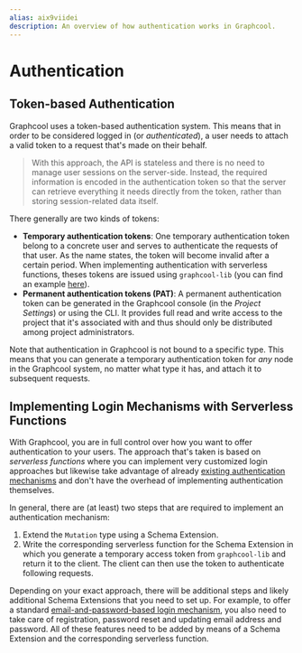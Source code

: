 ```yaml
---
alias: aix9viidei 
description: An overview of how authentication works in Graphcool.
---
```


# Authentication

## Token-based Authentication

Graphcool uses a token-based authentication system. This means that in order to be considered logged in (or *authenticated*), a user needs to attach a valid token to a request that's made on their behalf.

> With this approach, the API is stateless and there is no need to manage user sessions on the server-side. Instead, the required information is encoded in the authentication token so that the server can retrieve everything it needs directly from the token, rather than storing session-related data itself.

There generally are two kinds of tokens:

* **Temporary authentication tokens**: One temporary authentication token belong to a concrete user and serves to authenticate the requests of that user. As the name states, the token will become invalid after a certain period. When implementing authentication with serverless functions, theses tokens are issued using `graphcool-lib` (you can find an example [here](https://github.com/graphcool-examples/functions/blob/8ca9577233c1831832a97ffba336666d88549034/authentication/facebook-authentication/facebook-authentication.js#L53)).
* **Permanent authentication tokens (PAT)**: A permanent authentication token can be generated in the Graphcool console (in the *Project Settings*) or using the CLI. It provides full read and write access to the project that it's associated with and thus should only be distributed among project administrators.

Note that authentication in Graphcool is not bound to a specific type. This means that you can generate a temporary authentication token for *any* node in the Graphcool system, no matter what type it has, and attach it to subsequent requests.


## Implementing Login Mechanisms with Serverless Functions

With Graphcool, you are in full control over how you want to offer authentication to your users. The approach that's taken is based on *serverless functions* where you can implement very customized login approaches but likewise take advantage of already [existing authentication mechanisms](https://github.com/graphcool-examples/functions/tree/master/authentication) and don't have the overhead of implementing authentication themselves. 

In general, there are (at least) two steps that are required to implement an authentication mechanism:

1. Extend the `Mutation` type using a Schema Extension.
2. Write the  corresponding serverless function for the Schema Extension in which you generate a temporary access token from `graphcool-lib` and return it to the client. The client can then use the token to authenticate following requests.

Depending on your exact approach, there will be additional steps and likely additional Schema Extensions that you need to set up. For example, to offer a standard [email-and-password-based login mechanism](https://github.com/graphcool-examples/functions/blob/master/authentication/email-user-management/functions/update-email/schema-extension.graphql), you also need to take care of registration, password reset and updating email address and password. All of these features need to be added by means of a Schema Extension and the corresponding serverless function.